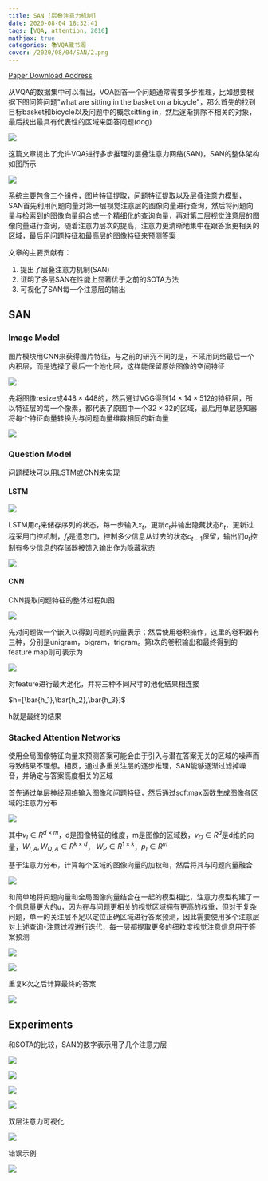 ```yaml
---
title: SAN [层叠注意力机制]
date: 2020-08-04 18:32:41
tags: [VQA, attention, 2016]
mathjax: true
categories: 📚VQA藏书阁
cover: /2020/08/04/SAN/2.png
---
```

[Paper Download Address](https://arxiv.org/abs/1511.02274)

从VQA的数据集中可以看出，VQA回答一个问题通常需要多步推理，比如想要根据下图问答问题"what are sitting in
the basket on a bicycle"，那么首先的找到目标basket和bicycle以及问题中的概念sitting in，然后逐渐排除不相关的对象，最后找出最具有代表性的区域来回答问题(dog)

![](1.png)

这篇文章提出了允许VQA进行多步推理的层叠注意力网络(SAN)，SAN的整体架构如图所示

![](2.png)

系统主要包含三个组件，图片特征提取，问题特征提取以及层叠注意力模型，SAN首先利用问题向量对第一层视觉注意层的图像向量进行查询，然后将问题向量与检索到的图像向量组合成一个精细化的查询向量，再对第二层视觉注意层的图像向量进行查询，随着注意力层次的提高，注意力更清晰地集中在跟答案更相关的区域，最后用问题特征和最高层的图像特征来预测答案

文章的主要贡献有：

1. 提出了层叠注意力机制(SAN)
2. 证明了多层SAN在性能上显著优于之前的SOTA方法
3. 可视化了SAN每一个注意层的输出

## SAN

### Image Model

图片模块用CNN来获得图片特征，与之前的研究不同的是，不采用网络最后一个内积层，而是选择了最后一个池化层，这样能保留原始图像的空间特征

![](3.png)

先将图像resize成$448 \times 448$的，然后通过VGG得到$14 \times 14 \times 512$的特征层，所以特征层的每一个像素，都代表了原图中一个$32 \times 32$的区域，最后用单层感知器将每个特征向量转换为与问题向量维数相同的新向量

![](4.png)

### Question Model

问题模块可以用LSTM或CNN来实现

#### LSTM

![](5.png)

LSTM用$c_t$来储存序列的状态，每一步输入$x_t$，更新$c_t$并输出隐藏状态$h_t$，更新过程采用门控机制，$f_t$是遗忘门，控制多少信息从过去的状态$c_{t-1}$保留，输出们$o_t$控制有多少信息的存储器被馈入输出作为隐藏状态

![](6.png)

#### CNN

CNN提取问题特征的整体过程如图

![](7.png)

先对问题做一个嵌入以得到问题的向量表示；然后使用卷积操作，这里的卷积器有三种，分别是unigram，bigram，trigram。第t次的卷积输出和最终得到的feature map则可表示为

![](8.png)

对feature进行最大池化，并将三种不同尺寸的池化结果相连接

$h=[\bar{h_1},\bar{h_2},\bar{h_3}]$

h就是最终的结果

### Stacked Attention Networks

使用全局图像特征向量来预测答案可能会由于引入与潜在答案无关的区域的噪声而导致结果不理想。相反，通过多重关注层的逐步推理，SAN能够逐渐过滤掉噪音，并确定与答案高度相关的区域

首先通过单层神经网络输入图像和问题特征，然后通过softmax函数生成图像各区域的注意力分布

![](9.png)

其中$v_I \in R^{d \times m}$，d是图像特征的维度，m是图像的区域数，$v_Q \in R^d$是d维的向量，$W_{I,A},W_{Q,A} \in R^{k \times d}$， $W_P \in R^{1 \times k}$，$p_I \in R^m$

基于注意力分布，计算每个区域的图像向量的加权和，然后将其与问题向量融合

![](10.png)

和简单地将问题向量和全局图像向量结合在一起的模型相比，注意力模型构建了一个信息量更大的u，因为在与问题更相关的视觉区域拥有更高的权重，但对于复杂问题，单一的关注层不足以定位正确区域进行答案预测，因此需要使用多个注意层对上述查询-注意过程进行迭代，每一层都提取更多的细粒度视觉注意信息用于答案预测

![](11.png)

![](12.png)

重复k次之后计算最终的答案

![](13.png)


## Experiments

和SOTA的比较，SAN的数字表示用了几个注意力层

![](14.png)

![](15.png)

![](16.png)

![](17.png)

双层注意力可视化

![](18.png)

错误示例

![](19.png)

